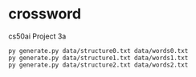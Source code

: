 # crossword
 cs50ai Project 3a
 
```
py generate.py data/structure0.txt data/words0.txt
py generate.py data/structure1.txt data/words1.txt
py generate.py data/structure2.txt data/words2.txt
```
